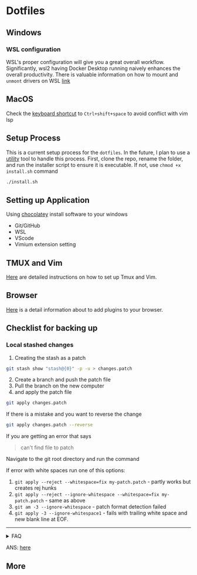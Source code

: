 # Dotfiles

## Windows

### WSL configuration

WSL's proper configuration will give you a great overall workflow. Significantly, wsl2 having Docker Desktop running naively enhances the overall productivity. There is valuable information on how to mount and `unmont` drivers on WSL
[link](https://linuxnightly.com/mount-and-access-hard-drives-in-windows-subsystem-for-linux-wsl/)

## MacOS

Check the [keyboard shortcut](https://support.apple.com/en-gb/guide/mac-help/mchlp2864/mac) to `Ctrl+shift+space` to avoid conflict with vim lsp

## Setup Process

This is a current setup process for the `dotfiles`. In the future, I plan to use a [utility](https://www.chezmoi.io/user-guide/setup/) tool to handle this process. First, clone the repo, rename the folder, and run the installer script to ensure it is executable. If not, use `chmod +x install.sh` command

```bash
./install.sh
```

## Setting up Application

Using [chocolatey](https://chocolatey.org/) install software to your windows

- Git/GitHub
- WSL
- VScode
- Vimium extension setting

## TMUX and Vim
[Here](/runcom/README.md) are detailed instructions on how to set up Tmux and Vim.

## Browser

[Here](/browser/chrome/README.md) is a detail information about to add plugins to your browser.

## Checklist for backing up

### Local stashed changes

1. Creating the stash as a patch

```bash
git stash show "stash@{0}" -p -u > changes.patch
```

2. Create a branch and push the patch file
3. Pull the branch on the new computer
4. and apply the patch file

```bash
git apply changes.patch
```

If there is a mistake and you want to reverse the change

```bash
git apply changes.patch --reverse
```

If you are getting an error that says

> can't find file to patch

Navigate to the git root directory and run the command

If error with white spaces run one of this options:

1. `git apply --reject --whitespace=fix my-patch.patch` - partly works
but creates rej hunks
1. `git apply --reject --ignore-whitespace --whitespace=fix my-patch.patch` - same as above
1. `git am -3 --ignore-whitespace` - patch format detection failed
1. `git apply -3 --ignore-whitespace1` - fails with trailing white space
and new blank line at EOF.


---

<details>

<summary> FAQ </summary>


### iTem2

preferences->profiles->Command (Custom Shell) -> add `/bin/bash`

you can also set that as a default [shell](https://www.howtogeek.com/444596/how-to-change-the-default-shell-to-bash-in-macos-catalina/)

### Ques: Cloning error ?

```bash
error: chmod on /c/*/.git/config.lock failed: Operation not permitted
fatal: could not set 'core.filemode' to 'false'
```

ANS:

```bash
sudo umount /mnt/c
sudo mount -t drvfs C: /mnt/c -o metadata
```

For more information: [Here](https://askubuntu.com/questions/1115564/wsl-ubuntu-distro-how-to-solve-operation-not-permitted-on-cloning-repository)

### Ques: Is git status slow in WSL2?

ANS:

The NTFS is fast on Windows than WLS2 (Linux system). Therefore, the solution is to put to the Windows git system in `.profile`

```bash
# checks to see if we are in a windows or linux dir
function isWinDir {
  case `pwd -P`/ in
    /c/*) return $(true);;
    *) return $(false);;
  esac
}
# wrap the git command to either run windows git or linux
function git {
  if isWinDir
  then
    git.exe "$@"
  else
    /usr/bin/git "$@"
  fi
}

```

### Sharing `.ssh` between `wsl2` and windows `cmd.exe`

</details>

ANS: [here](https://devblogs.microsoft.com/commandline/sharing-ssh-keys-between-windows-and-wsl-2/)

## More
